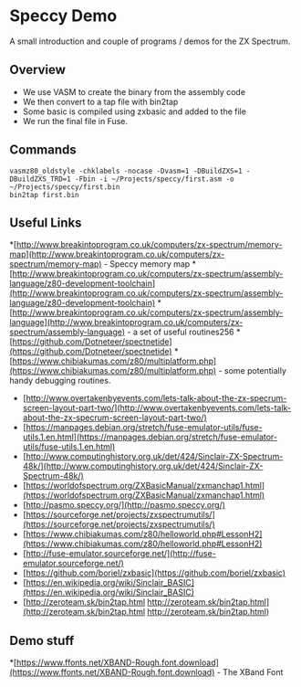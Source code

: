 # Speccy Demo 

A small introduction and couple of programs / demos for the ZX Spectrum.

## Overview

* We use VASM to create the binary from the assembly code
* We then convert to a tap file with bin2tap
* Some basic is compiled using zxbasic and added to the file
* We run the final file in Fuse.

## Commands

    vasmz80_oldstyle -chklabels -nocase -Dvasm=1 -DBuildZXS=1 -DBuildZXS_TRD=1 -Fbin -i ~/Projects/speccy/first.asm -o ~/Projects/speccy/first.bin
    bin2tap first.bin

## Useful Links
*[http://www.breakintoprogram.co.uk/computers/zx-spectrum/memory-map](http://www.breakintoprogram.co.uk/computers/zx-spectrum/memory-map) - Speccy memory map
*[http://www.breakintoprogram.co.uk/computers/zx-spectrum/assembly-language/z80-development-toolchain](http://www.breakintoprogram.co.uk/computers/zx-spectrum/assembly-language/z80-development-toolchain)
*[http://www.breakintoprogram.co.uk/computers/zx-spectrum/assembly-language](http://www.breakintoprogram.co.uk/computers/zx-spectrum/assembly-language) - a set of useful routines256
*[https://github.com/Dotneteer/spectnetide](https://github.com/Dotneteer/spectnetide)
*[https://www.chibiakumas.com/z80/multiplatform.php](https://www.chibiakumas.com/z80/multiplatform.php) - some potentially handy debugging routines.
* [http://www.overtakenbyevents.com/lets-talk-about-the-zx-specrum-screen-layout-part-two/](http://www.overtakenbyevents.com/lets-talk-about-the-zx-specrum-screen-layout-part-two/)
* [https://manpages.debian.org/stretch/fuse-emulator-utils/fuse-utils.1.en.html](https://manpages.debian.org/stretch/fuse-emulator-utils/fuse-utils.1.en.html)
* [http://www.computinghistory.org.uk/det/424/Sinclair-ZX-Spectrum-48k/](http://www.computinghistory.org.uk/det/424/Sinclair-ZX-Spectrum-48k/)
* [https://worldofspectrum.org/ZXBasicManual/zxmanchap1.html](https://worldofspectrum.org/ZXBasicManual/zxmanchap1.html)
* [http://pasmo.speccy.org/](http://pasmo.speccy.org/)
* [https://sourceforge.net/projects/zxspectrumutils/](https://sourceforge.net/projects/zxspectrumutils/)
* [https://www.chibiakumas.com/z80/helloworld.php#LessonH2](https://www.chibiakumas.com/z80/helloworld.php#LessonH2)
* [http://fuse-emulator.sourceforge.net/](http://fuse-emulator.sourceforge.net/)
* [https://github.com/boriel/zxbasic](https://github.com/boriel/zxbasic)
* [https://en.wikipedia.org/wiki/Sinclair_BASIC](https://en.wikipedia.org/wiki/Sinclair_BASIC)
* [http://zeroteam.sk/bin2tap.html http://zeroteam.sk/bin2tap.html](http://zeroteam.sk/bin2tap.html http://zeroteam.sk/bin2tap.html)

## Demo stuff

*[https://www.ffonts.net/XBAND-Rough.font.download](https://www.ffonts.net/XBAND-Rough.font.download) - The XBand Font